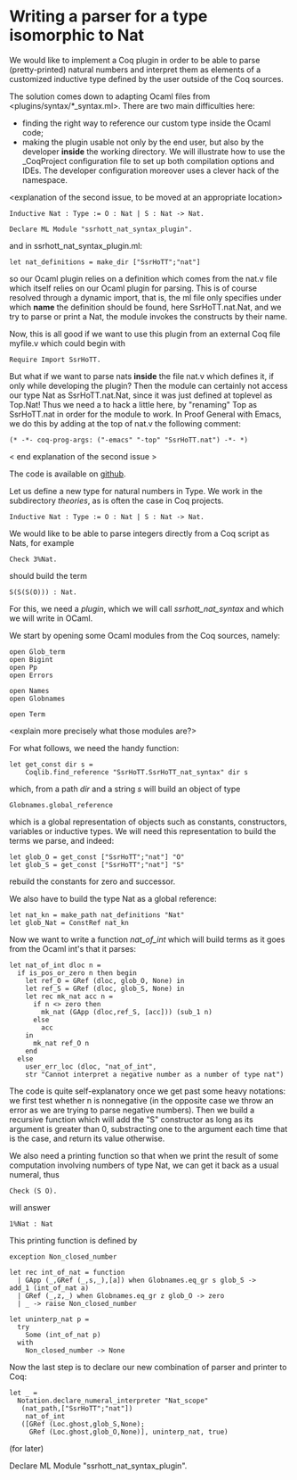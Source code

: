 # Writing a parser for a type isomorphic to Nat

<intro>
We would like to implement a Coq plugin in order to be able to parse (pretty-printed) natural numbers and interpret them as elements of a customized inductive type defined by the user outside of the Coq sources.

The solution comes down to adapting Ocaml files from <plugins/syntax/\*_syntax.ml>. There are two main difficulties here:
- finding the right way to reference our custom type inside the Ocaml code;
- making the plugin usable not only by the end user, but also by the developer **inside** the working directory.
We will illustrate how to use the _CoqProject configuration file to set up both compilation options and IDEs. The developer configuration moreover uses a clever hack of the namespace.

<end intro>

<explanation of the second issue, to be moved at an appropriate location>

	Inductive Nat : Type := O : Nat | S : Nat -> Nat.

	Declare ML Module "ssrhott_nat_syntax_plugin".

and in ssrhott\_nat\_syntax\_plugin.ml:

	let nat_definitions = make_dir ["SsrHoTT";"nat"]

so our Ocaml plugin relies on a definition which comes from the nat.v file which itself relies on our Ocaml plugin for parsing. This is of course resolved through a dynamic import, that is, the ml file only specifies under which **name** the definition should be found, here SsrHoTT.nat.Nat, and we try to parse or print a Nat, the module invokes the constructs by their name.

Now, this is all good if we want to use this plugin from an external Coq file myfile.v which could begin with

	Require Import SsrHoTT.

But what if we want to parse nats **inside** the file nat.v which defines it, if only while developing the plugin? Then the module can certainly not access our type Nat as SsrHoTT.nat.Nat, since it was just defined at toplevel as Top.Nat!
Thus we need a to hack a little here, by "renaming" Top as SsrHoTT.nat in order for the module to work. In Proof General with Emacs, we do this by adding at the top of nat.v the following comment:

	(* -*- coq-prog-args: ("-emacs" "-top" "SsrHoTT.nat") -*- *)



< end explanation of the second issue >



The code is available on [github](https://github.com/Barbichu/ssrHoTT/).

Let us define a new type for natural numbers in Type. We work in the subdirectory *theories*, as is often the case in Coq projects.

<!-- Coq code -->

    Inductive Nat : Type := O : Nat | S : Nat -> Nat.

<!-- End Coq code -->

We would like to be able to parse integers directly from a Coq script as Nats, for example

    Check 3%Nat.

should build the term

    S(S(S(O))) : Nat.

For this, we need a *plugin*, which we will call *ssrhott_nat_syntax* and which we will write in OCaml.

<!-- insert mention of merlin and .merlin syntax to be able to see the type of expressions
https://github.com/the-lambda-church/merlin  -->

We start by opening some Ocaml modules from the Coq sources, namely:

	open Glob_term
	open Bigint
	open Pp
	open Errors

	open Names
	open Globnames

	open Term

<explain more precisely what those modules are?>

For what follows, we need the handy function:

	let get_const dir s =
		Coqlib.find_reference "SsrHoTT.SsrHoTT_nat_syntax" dir s

which, from a path *dir* and a string *s* will build an object of type

	Globnames.global_reference
<!-- which is described in the kernel as "Global reference is a kernel side type for all references together". -->

which is a global representation of objects such as constants, constructors, variables or inductive types. <!-- cf library/globnames -->
We will need this representation to build the terms we parse, and indeed:

	let glob_O = get_const ["SsrHoTT";"nat"] "O"
	let glob_S = get_const ["SsrHoTT";"nat"] "S"

rebuild the constants for zero and successor.


We also have to build the type Nat as a global reference: <!-- some details needed here, probably after the code is cleaned up -->

	let nat_kn = make_path nat_definitions "Nat"
	let glob_Nat = ConstRef nat_kn

Now we want to write a function *nat_of_int* which will build terms as it goes from the Ocaml int's that it parses:

	let nat_of_int dloc n =
      if is_pos_or_zero n then begin
	    let ref_O = GRef (dloc, glob_O, None) in
	    let ref_S = GRef (dloc, glob_S, None) in
	    let rec mk_nat acc n =
          if n <> zero then
            mk_nat (GApp (dloc,ref_S, [acc])) (sub_1 n)
          else
            acc
	    in
	      mk_nat ref_O n
        end
      else
	    user_err_loc (dloc, "nat_of_int",
		str "Cannot interpret a negative number as a number of type nat")
		
The code is quite self-explanatory once we get past some heavy notations: we first test whether n is nonnegative (in the opposite case we throw an error as we are trying to parse negative numbers). Then we build a recursive function which will add the "S" constructor as long as its argument is greater than 0, substracting one to the argument each time that is the case, and return its value otherwise.


We also need a printing function so that when we print the result of some computation involving numbers of type Nat, we can get it back as a usual numeral, thus

	Check (S O).

will answer

	1%Nat : Nat

This printing function is defined by

	exception Non_closed_number

	let rec int_of_nat = function
      | GApp (_,GRef (_,s,_),[a]) when Globnames.eq_gr s glob_S ->
    add_1 (int_of_nat a)
      | GRef (_,z,_) when Globnames.eq_gr z glob_O -> zero
      | _ -> raise Non_closed_number

	let uninterp_nat p =
      try
        Some (int_of_nat p)
	  with
        Non_closed_number -> None

Now the last step is to declare our new combination of parser and printer to Coq:

	let _ =
	  Notation.declare_numeral_interpreter "Nat_scope"
       (nat_path,["SsrHoTT";"nat"])
        nat_of_int
       ([GRef (Loc.ghost,glob_S,None);
         GRef (Loc.ghost,glob_O,None)], uninterp_nat, true)


(for later)
<!-- Coq code -->
Declare ML Module "ssrhott_nat_syntax_plugin".
<!-- End Coq code -->

